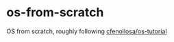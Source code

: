 # os-from-scratch

OS from scratch, roughly following [cfenollosa/os-tutorial](https://github.com/cfenollosa/os-tutorial)